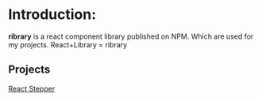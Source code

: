 # Introduction:
**ribrary** is a react component library published on NPM. Which are used for my projects. React+Library = ribrary

## Projects
[React Stepper](stepper/README.md)
